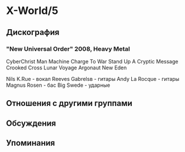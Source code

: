 # X-World/5



## Дискография

### "New Universal Order" 2008, Heavy Metal

CyberChrist 
Man Machine 
Charge To War 
Stand Up 
A Cryptic Message 
Crooked Cross 
Lunar Voyage 
Argonaut 
New Eden

Nils K.Rue - вокал
Reeves Gabrelsв - гитары
Andy La Rocque - гитары
Magnus Rosen - бас
Big Swede - ударные


## Отношения с другими группами


## Обсуждения


## Упоминания

